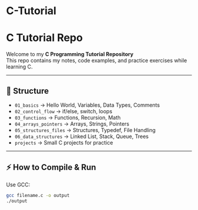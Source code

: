 # C-Tutorial
#  C Tutorial Repo

Welcome to my **C Programming Tutorial Repository**  
This repo contains my notes, code examples, and practice exercises while learning C.

---

## 📂 Structure
- `01_basics` → Hello World, Variables, Data Types, Comments
- `02_control_flow` → if/else, switch, loops
- `03_functions` → Functions, Recursion, Math
- `04_arrays_pointers` → Arrays, Strings, Pointers
- `05_structures_files` → Structures, Typedef, File Handling
- `06_data_structures` → Linked List, Stack, Queue, Trees
- `projects` → Small C projects for practice

---

## ⚡ How to Compile & Run
Use GCC:
```bash
gcc filename.c -o output
./output
